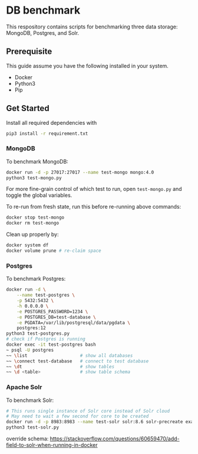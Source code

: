 # DB benchmark
This respository contains scripts for benchmarking three data storage: MongoDB, Postgres, and Solr.

## Prerequisite
This guide assume you have the following installed in your system.
- Docker
- Python3
- Pip

## Get Started
Install all required dependencies with
```bash
pip3 install -r requirement.txt
```

### MongoDB
To benchmark MongoDB:
```bash
docker run -d -p 27017:27017 --name test-mongo mongo:4.0
python3 test-mongo.py
```
For more fine-grain control of which test to run, open `test-mongo.py` and toggle the global variables.

To re-run from fresh state, run this before re-running above commands:
```bash
docker stop test-mongo
docker rm test-mongo
```
Clean up properly by:
```bash
docker system df
docker volume prune # re-claim space
```

### Postgres
To benchmark Postgres:
```bash
docker run -d \
    --name test-postgres \
    -p 5432:5432 \
    -h 0.0.0.0 \
    -e POSTGRES_PASSWORD=1234 \
    -e POSTGRES_DB=test-database \
    -e PGDATA=/var/lib/postgresql/data/pgdata \
    postgres:12
python3 test-postgres.py
# check if Postgres is running
docker exec -it test-postgres bash
~ psql -U postgres
~~ \list                    # show all databases
~~ \connect test-database   # connect to test database
~~ \dt                      # show tables
~~ \d <table>               # show table schema
```

### Apache Solr
To benchmark Solr:
```bash
# This runs single instance of Solr core instead of Solr cloud
# May need to wait a few second for core to be created
docker run -d -p 8983:8983 --name test-solr solr:8.6 solr-precreate example_core
python3 test-solr.py
```

override schema: https://stackoverflow.com/questions/60659470/add-field-to-solr-when-running-in-docker
